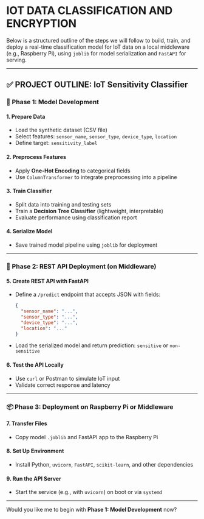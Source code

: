 # IOT DATA CLASSIFICATION AND ENCRYPTION 

Below is a structured outline of the steps we will follow to build, train, and deploy a real-time classification model for IoT data on a local middleware (e.g., Raspberry Pi), using `joblib` for model serialization and `FastAPI` for serving.

---

## ✅ PROJECT OUTLINE: IoT Sensitivity Classifier

### **🔧 Phase 1: Model Development**

#### 1. **Prepare Data**

* Load the synthetic dataset (CSV file)
* Select features: `sensor_name`, `sensor_type`, `device_type`, `location`
* Define target: `sensitivity_label`

#### 2. **Preprocess Features**

* Apply **One-Hot Encoding** to categorical fields
* Use `ColumnTransformer` to integrate preprocessing into a pipeline

#### 3. **Train Classifier**

* Split data into training and testing sets
* Train a **Decision Tree Classifier** (lightweight, interpretable)
* Evaluate performance using classification report

#### 4. **Serialize Model**

* Save trained model pipeline using `joblib` for deployment

---

### **🚀 Phase 2: REST API Deployment (on Middleware)**

#### 5. **Create REST API with FastAPI**

* Define a `/predict` endpoint that accepts JSON with fields:

  ```json
  {
    "sensor_name": "...",
    "sensor_type": "...",
    "device_type": "...",
    "location": "..."
  }
  ```
* Load the serialized model and return prediction: `sensitive` or `non-sensitive`

#### 6. **Test the API Locally**

* Use `curl` or Postman to simulate IoT input
* Validate correct response and latency

---

### **📦 Phase 3: Deployment on Raspberry Pi or Middleware**

#### 7. **Transfer Files**

* Copy model `.joblib` and FastAPI app to the Raspberry Pi

#### 8. **Set Up Environment**

* Install Python, `uvicorn`, `FastAPI`, `scikit-learn`, and other dependencies

#### 9. **Run the API Server**

* Start the service (e.g., with `uvicorn`) on boot or via `systemd`

---

Would you like me to begin with **Phase 1: Model Development** now?
